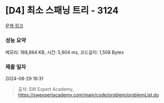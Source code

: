 # [D4] 최소 스패닝 트리 - 3124 

[문제 링크](https://swexpertacademy.com/main/code/problem/problemDetail.do?contestProbId=AV_mSnmKUckDFAWb) 

### 성능 요약

메모리: 188,864 KB, 시간: 5,904 ms, 코드길이: 1,508 Bytes

### 제출 일자

2024-08-29 16:31



> 출처: SW Expert Academy, https://swexpertacademy.com/main/code/problem/problemList.do